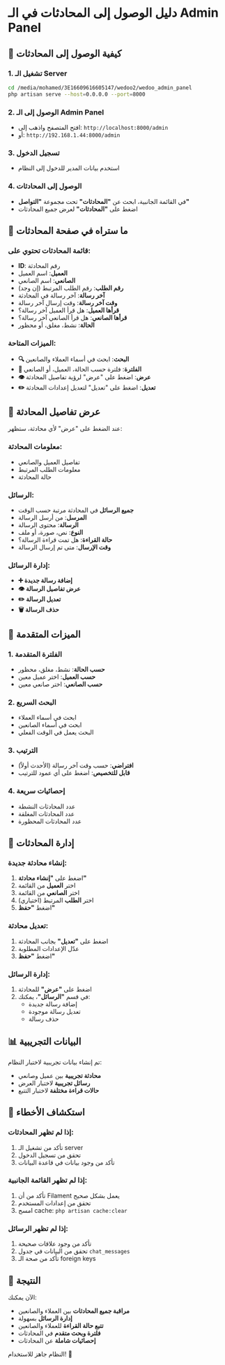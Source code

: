 # دليل الوصول إلى المحادثات في الـ Admin Panel

## 🚀 كيفية الوصول إلى المحادثات

### 1. تشغيل الـ Server
```bash
cd /media/mohamed/3E16609616605147/wedoo2/wedoo_admin_panel
php artisan serve --host=0.0.0.0 --port=8000
```

### 2. الوصول إلى الـ Admin Panel
- افتح المتصفح واذهب إلى: `http://localhost:8000/admin`
- أو: `http://192.168.1.44:8000/admin`

### 3. تسجيل الدخول
- استخدم بيانات المدير للدخول إلى النظام

### 4. الوصول إلى المحادثات
- في القائمة الجانبية، ابحث عن **"المحادثات"** تحت مجموعة **"التواصل"**
- اضغط على **"المحادثات"** لعرض جميع المحادثات

## 📱 ما ستراه في صفحة المحادثات

### قائمة المحادثات تحتوي على:
- **ID**: رقم المحادثة
- **العميل**: اسم العميل
- **الصانعي**: اسم الصانعي  
- **رقم الطلب**: رقم الطلب المرتبط (إن وجد)
- **آخر رسالة**: آخر رسالة في المحادثة
- **وقت آخر رسالة**: وقت إرسال آخر رسالة
- **قرأها العميل**: هل قرأ العميل آخر رسالة؟
- **قرأها الصانعي**: هل قرأ الصانعي آخر رسالة؟
- **الحالة**: نشط، مغلق، أو محظور

### الميزات المتاحة:
- **🔍 البحث**: ابحث في أسماء العملاء والصانعين
- **🔽 الفلترة**: فلترة حسب الحالة، العميل، أو الصانعي
- **👁️ عرض**: اضغط على "عرض" لرؤية تفاصيل المحادثة
- **✏️ تعديل**: اضغط على "تعديل" لتعديل إعدادات المحادثة

## 💬 عرض تفاصيل المحادثة

عند الضغط على "عرض" لأي محادثة، ستظهر:

### معلومات المحادثة:
- تفاصيل العميل والصانعي
- معلومات الطلب المرتبط
- حالة المحادثة

### الرسائل:
- **جميع الرسائل** في المحادثة مرتبة حسب الوقت
- **المرسل**: من أرسل الرسالة
- **الرسالة**: محتوى الرسالة
- **النوع**: نص، صورة، أو ملف
- **حالة القراءة**: هل تمت قراءة الرسالة؟
- **وقت الإرسال**: متى تم إرسال الرسالة

### إدارة الرسائل:
- **➕ إضافة رسالة جديدة**
- **👁️ عرض تفاصيل الرسالة**
- **✏️ تعديل الرسالة**
- **🗑️ حذف الرسالة**

## 🎯 الميزات المتقدمة

### 1. الفلترة المتقدمة
- **حسب الحالة**: نشط، مغلق، محظور
- **حسب العميل**: اختر عميل معين
- **حسب الصانعي**: اختر صانعي معين

### 2. البحث السريع
- ابحث في أسماء العملاء
- ابحث في أسماء الصانعين
- البحث يعمل في الوقت الفعلي

### 3. الترتيب
- **افتراضي**: حسب وقت آخر رسالة (الأحدث أولاً)
- **قابل للتخصيص**: اضغط على أي عمود للترتيب

### 4. إحصائيات سريعة
- عدد المحادثات النشطة
- عدد المحادثات المغلقة
- عدد المحادثات المحظورة

## 🔧 إدارة المحادثات

### إنشاء محادثة جديدة:
1. اضغط على **"إنشاء محادثة"**
2. اختر **العميل** من القائمة
3. اختر **الصانعي** من القائمة
4. اختر **الطلب** المرتبط (اختياري)
5. اضغط **"حفظ"**

### تعديل محادثة:
1. اضغط على **"تعديل"** بجانب المحادثة
2. عدّل الإعدادات المطلوبة
3. اضغط **"حفظ"**

### إدارة الرسائل:
1. اضغط على **"عرض"** للمحادثة
2. في قسم **"الرسائل"**، يمكنك:
   - إضافة رسالة جديدة
   - تعديل رسالة موجودة
   - حذف رسالة

## 📊 البيانات التجريبية

تم إنشاء بيانات تجريبية لاختبار النظام:
- **محادثة تجريبية** بين عميل وصانعي
- **رسائل تجريبية** لاختبار العرض
- **حالات قراءة مختلفة** لاختبار التتبع

## 🚨 استكشاف الأخطاء

### إذا لم تظهر المحادثات:
1. تأكد من تشغيل الـ server
2. تحقق من تسجيل الدخول
3. تأكد من وجود بيانات في قاعدة البيانات

### إذا لم تظهر القائمة الجانبية:
1. تأكد من أن Filament يعمل بشكل صحيح
2. تحقق من إعدادات المستخدم
3. امسح cache: `php artisan cache:clear`

### إذا لم تظهر الرسائل:
1. تأكد من وجود علاقات صحيحة
2. تحقق من البيانات في جدول `chat_messages`
3. تأكد من صحة الـ foreign keys

## 🎉 النتيجة

الآن يمكنك:
- **مراقبة جميع المحادثات** بين العملاء والصانعين
- **إدارة الرسائل** بسهولة
- **تتبع حالة القراءة** للعملاء والصانعين
- **فلترة وبحث متقدم** في المحادثات
- **إحصائيات شاملة** عن المحادثات

النظام جاهز للاستخدام! 🚀

